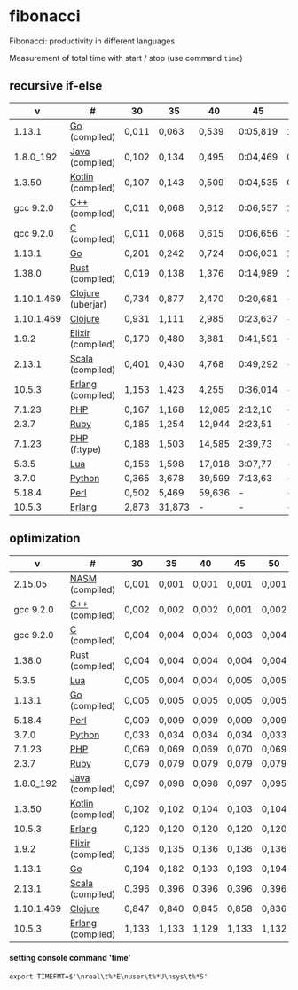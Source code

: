 # fibonacci

Fibonacci: productivity in different languages

Measurement of total time with start / stop (use command `time`)

## recursive if-else

| v | # | 30 | 35 | 40 | 45 | 50 |
| --- | --- | --- | --- | --- | --- | --- |
| 1.13.1 | [Go](./go/fibo.go) (compiled) | 0,011 | 0,063 | 0,539 | 0:05,819 | 1:03,44 |
| 1.8.0_192 | [Java](./java/Fibo.java) (compiled) | 0,102 | 0,134 | 0,495 | 0:04,469 | 0:48,290 |
| 1.3.50 | [Kotlin](./kotlin/fibo.kt) (compiled) | 0,107 | 0,143 | 0,509 | 0:04,535 | 0:48,804 |
| gcc 9.2.0 | [C++](./cpp/fibo.cpp) (compiled) | 0,011 | 0,068 | 0,612 | 0:06,557 | 1:12,45 |
| gcc 9.2.0 | [C](./c/fibo.c) (compiled) | 0,011 | 0,068 | 0,615 | 0:06,656 | 1:13,59 |
| 1.13.1 | [Go](./go/fibo.go) | 0,201 | 0,242 | 0,724 | 0:06,031 | 1:04,01 |
| 1.38.0 | [Rust](./rust/fibo.rs) (compiled) | 0,019 | 0,138 | 1,376 | 0:14,989 | 2:45,11 |
| 1.10.1.469 | [Clojure](./clojure-lein/src/fibo.clj) (uberjar) | 0,734 | 0,877 | 2,470 | 0:20,681 | - |
| 1.10.1.469 | [Clojure](./clojure/fibo.clj) | 0,931 | 1,111 | 2,985 | 0:23,637 | - |
| 1.9.2 | [Elixir](./elixir/lib/fibo.ex) (compiled) | 0,170 | 0,480 | 3,881 | 0:41,591 | - |
| 2.13.1 | [Scala](./scala/Fibo.scala) (compiled) | 0,401 | 0,430 | 4,768 | 0:49,292 | - |
| 10.5.3 | [Erlang](./erlang/fibo.erl) (compiled) | 1,153 | 1,423 | 4,255 | 0:36,014 | - |
| 7.1.23 | [PHP](./php/fibo.php) | 0,167 | 1,168 | 12,085 | 2:12,10 | - |
| 2.3.7 | [Ruby](./ruby/fibo.rb) | 0,185 | 1,254 | 12,944 | 2:23,51 | - |
| 7.1.23 | [PHP](./php/fibo_int.php) (f:type) | 0,188 | 1,503 | 14,585 | 2:39,73 | - |
| 5.3.5 | [Lua](./lua/fibo.lua) | 0,156 | 1,598 | 17,018 | 3:07,77 | - |
| 3.7.0 | [Python](./python/fibo.py) | 0,365 | 3,678 | 39,599 | 7:13,63 | - |
| 5.18.4 | [Perl](./perl/fibo.pl) | 0,502 | 5,469 | 59,636 | - | - |
| 10.5.3 | [Erlang](./erlang/fibo.erl) | 2,873 | 31,873 | - | - | - |

## optimization

| v | # | 30 | 35 | 40 | 45 | 50 |
| --- | --- | --- | --- | --- | --- | --- |
| 2.15.05 | [NASM](./asm/fib.asm) (compiled) | 0,001 | 0,001 | 0,001 | 0,001 | 0,001 |
| gcc 9.2.0 | [C++](./cpp/fibo_ex.cpp) (compiled) | 0,002 | 0,002 | 0,002 | 0,001 | 0,002 |
| gcc 9.2.0 | [C](./c/fibo_ex.c) (compiled) | 0,004 | 0,004 | 0,004 | 0,003 | 0,004 |
| 1.38.0 | [Rust](./rust/fibo_ex.rs) (compiled) | 0,004 | 0,004 | 0,004 | 0,004 | 0,004 |
| 5.3.5 | [Lua](./lua/fibo_ex.lua) | 0,005 | 0,004 | 0,004 | 0,005 | 0,005 |
| 1.13.1 | [Go](./go/fibo_ex.go) (compiled) | 0,005 | 0,005 | 0,005 | 0,005 | 0,005 |
| 5.18.4 | [Perl](./perl/fibo_ex.pl) | 0,009 | 0,009 | 0,009 | 0,009 | 0,009 |
| 3.7.0 | [Python](./python/fibo_ex.py) | 0,033 | 0,034 | 0,034 | 0,034 | 0,033 |
| 7.1.23 | [PHP](./php/fibo_ex.php) | 0,069 | 0,069 | 0,069 | 0,070 | 0,069 |
| 2.3.7 | [Ruby](./ruby/fibo_ex.rb) | 0,079 | 0,079 | 0,079 | 0,079 | 0,079 |
| 1.8.0_192 | [Java](./java/FiboEx.java) (compiled) | 0,097 | 0,098 | 0,098 | 0,097 | 0,095 |
| 1.3.50 | [Kotlin](./kotlin/fibo_ex.kt) (compiled) | 0,102 | 0,102 | 0,104 | 0,103 | 0,104 |
| 10.5.3 | [Erlang](./erlang/fibo_ex.erl) | 0,120 | 0,120 | 0,120 | 0,120 | 0,120 |
| 1.9.2 | [Elixir](./elixir/lib/fibo.ex) (compiled) | 0,136 | 0,135 | 0,136 | 0,136 | 0,136 |
| 1.13.1 | [Go](./go/fibo_ex.go) | 0,194 | 0,182 | 0,193 | 0,193 | 0,194 |
| 2.13.1 | [Scala](./scala/FiboEx.scala) (compiled) | 0,396 | 0,396 | 0,396 | 0,396 | 0,396 |
| 1.10.1.469 | [Clojure](./clojure/fibo_ex.clj) | 0,847 | 0,840 | 0,845 | 0,858 | 0,836 |
| 10.5.3 | [Erlang](./erlang/fibo_ex.erl) (compiled) | 1,133 | 1,133 | 1,129 | 1,133 | 1,132 |

#### setting console command 'time'
```
export TIMEFMT=$'\nreal\t%*E\nuser\t%*U\nsys\t%*S'
```
